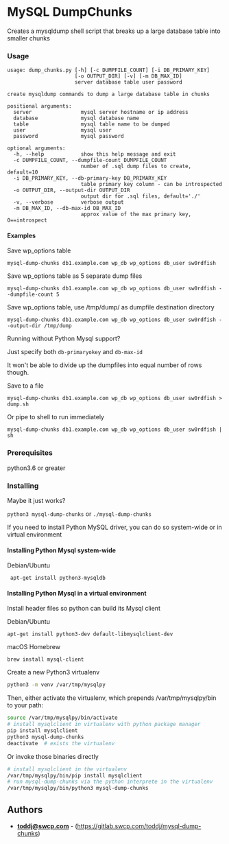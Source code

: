 # MySQL DumpChunks
Creates a mysqldump shell script that breaks up a large database table into smaller chunks


### Usage
```
usage: dump_chunks.py [-h] [-c DUMPFILE_COUNT] [-i DB_PRIMARY_KEY]
                      [-o OUTPUT_DIR] [-v] [-m DB_MAX_ID]
                      server database table user password

create mysqldump commands to dump a large database table in chunks

positional arguments:
  server                mysql server hostname or ip address
  database              mysql database name
  table                 mysql table name to be dumped
  user                  mysql user
  password              mysql password

optional arguments:
  -h, --help            show this help message and exit
  -c DUMPFILE_COUNT, --dumpfile-count DUMPFILE_COUNT
                        number of .sql dump files to create, default=10
  -i DB_PRIMARY_KEY, --db-primary-key DB_PRIMARY_KEY
                        table primary key column - can be introspected
  -o OUTPUT_DIR, --output-dir OUTPUT_DIR
                        output dir for .sql files, default='./'
  -v, --verbose         verbose output
  -m DB_MAX_ID, --db-max-id DB_MAX_ID
                        approx value of the max primary key, 0==introspect
```
#### Examples
Save wp_options table

``` mysql-dump-chunks db1.example.com wp_db wp_options db_user sw0rdfish ```

Save wp_options table as 5 separate dump files

``` mysql-dump-chunks db1.example.com wp_db wp_options db_user sw0rdfish --dumpfile-count 5 ```

Save wp_options table, use /tmp/dump/ as dumpfile destination directory

``` mysql-dump-chunks db1.example.com wp_db wp_options db_user sw0rdfish --output-dir /tmp/dump ```

Running without Python Mysql support? 

Just specify both `db-primaryokey` and `db-max-id`

It won't be able to divide up the dumpfiles into equal number of rows though.

Save to a file

``` mysql-dump-chunks db1.example.com wp_db wp_options db_user sw0rdfish > dump.sh ```

Or pipe to shell to run immediately

``` mysql-dump-chunks db1.example.com wp_db wp_options db_user sw0rdfish | sh ```

### Prerequisites

python3.6 or greater


### Installing

Maybe it just works? 

```python3 mysql-dump-chunks```
or
```./mysql-dump-chunks```

If you need to install Python MySQL driver, you can do so system-wide or in virtual environment

#### Installing Python Mysql system-wide
Debian/Ubuntu 

``` apt-get install python3-mysqldb```


#### Installing Python Mysql in a virtual environment
Install header files so python can build its Mysql client

Debian/Ubuntu

``` apt-get install python3-dev default-libmysqlclient-dev ```

macOS Homebrew

``` brew install mysql-client ```

Create a new Python3 virtualenv

```bash
python3 -m venv /var/tmp/mysqlpy
```

Then, either activate the virtualenv, which prepends /var/tmp/mysqlpy/bin to your path:

```bash
source /var/tmp/mysqlpy/bin/activate
# install mysqlclient in virtualenv with python package manager
pip install mysqlclient
python3 mysql-dump-chunks
deactivate  # exists the virtualenv
```
Or invoke those binaries directly

```bash
# install mysqlclient in the virtualenv
/var/tmp/mysqlpy/bin/pip install mysqlclient
# run mysql-dump-chunks via the python interprete in the virtualenv
/var/tmp/mysqlpy/bin/python3 mysql-dump-chunks
```

## Authors

* **toddj@swcp.com** - (https://gitlab.swcp.com/toddj/mysql-dump-chunks)
